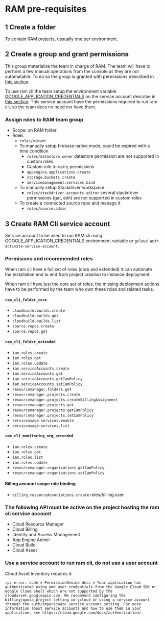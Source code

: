 # RAM pre-requisites

## 1 Create a folder

To contain RAM projects, ussually one per environment.

## 2 Create a group and grant permissions

This group materialize the team in charge of RAM.
The team will have to perform a few manual operations from the console as they are not automatable. To do so the group is granted with permissions described in [this section](###assign-roles-to-RAM-team-group).

To use ram cli the team setup the environment variable [GOOGLE_APPLICATION_CREDENTIALS](https://cloud.google.com/docs/authentication/production) on the service account describe in [this section](##3-create-RAM-Cli-service-account). This service account have the permissions required to run ram cli, so the team does no need nor have them.

### Assign roles to RAM team group

- Scope: on RAM folder
- Roles
  - `roles/viewer`
  - To manually setup firebase native mode, could be expired with a time condition
    - `roles/datastore.owner` datastore permission are not supported in custom roles
    - Custom role to carry permissions
    - `appengine.applications.create`
    - `storage.buckets.create`
    - `servicemanagement.services.bind`
  - To manually setup Stackdriver workspace
    - `roles/stackdriver.accounts.editor` several stackdriver permissions (get, edit) are not supported in custom roles
  - To create a connected source repo and manage it
    - `roles/source.admin`

## 3 Create RAM Cli service account

Service account to be used to run RAM cli using GOOGLE_APPLICATION_CREDENTIALS environment variable or `gcloud auth activate-service-account`.

### Permisions and recommended roles

When ram cli have a full set of roles (core and extended) it can automate the installation end to end from project creation to instance deployment.

When ram cli have just the core set of roles, the missing deployment actions have to be performed by the team who own these roles and related tasks.

#### `ram_cli_folder_core`

- `cloudbuild.builds.create`
- `cloudbuild.builds.get`
- `cloudbuild.builds.list`
- `source.repos.create`
- `source.repos.get`

#### `ram_cli_folder_extended`

- `iam.roles.create`
- `iam.roles.get`
- `iam.roles.update`
- `iam.serviceAccounts.create`
- `iam.serviceAccounts.get`
- `iam.serviceAccounts.getIamPolicy`
- `iam.serviceAccounts.setIamPolicy`
- `resourcemanager.folders.get`
- `resourcemanager.projects.create`
- `resourcemanager.projects.createBillingAssignment`
- `resourcemanager.projects.get`
- `resourcemanager.projects.getIamPolicy`
- `resourcemanager.projects.setIamPolicy`
- `serviceusage.services.enable`
- `serviceusage.services.list`

#### `ram_cli_monitoring_org_extended`

- `iam.roles.create`
- `iam.roles.get`
- `iam.roles.list`
- `iam.roles.update`
- `resourcemanager.organizations.getIamPolicy`
- `resourcemanager.organizations.setIamPolicy`

#### Billing account scope role binding

- `billing.resourceAssociations.create` roles/billing.user

### The following API must be active on the project hosting the ram cli service account

- Cloud Resource Manager
- Cloud Billing
- Identity and Access Management
- App Engine Admin
- Cloud Build
- Cloud Asset

### Use a service account to run ram cli, do not use a user account

Cloud Asset Inventory requires it:

`rpc error: code = PermissionDenied desc = Your application has authenticated using end user credentials from the Google Cloud SDK or Google Cloud Shell which are not supported by the cloudasset.googleapis.com. We recommend configuring the billing/quota_project setting in gcloud or using a service account through the auth/impersonate_service_account setting. For more information about service accounts and how to use them in your application, see https://cloud.google.com/docs/authentication/.`
